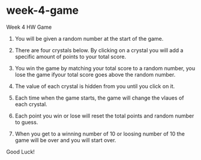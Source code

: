 # week-4-game
Week 4 HW Game

1. You will be given a random number at the start of the game.

2. There are four crystals below. By clicking on a crystal you will add a specific amount of points to your total score.

3. You win the game by matching your total score to a random number, you lose the game ifyour total score goes above the random number.

4. The value of each crystal is hidden from you until you click on it.

5. Each time when the game starts, the game will change the vlaues of each crystal.

6. Each point you win or lose will reset the total points and random number to guess.

7. When you get to a winning number of 10 or loosing number of 10 the game will be over and you will start over.

Good Luck!
